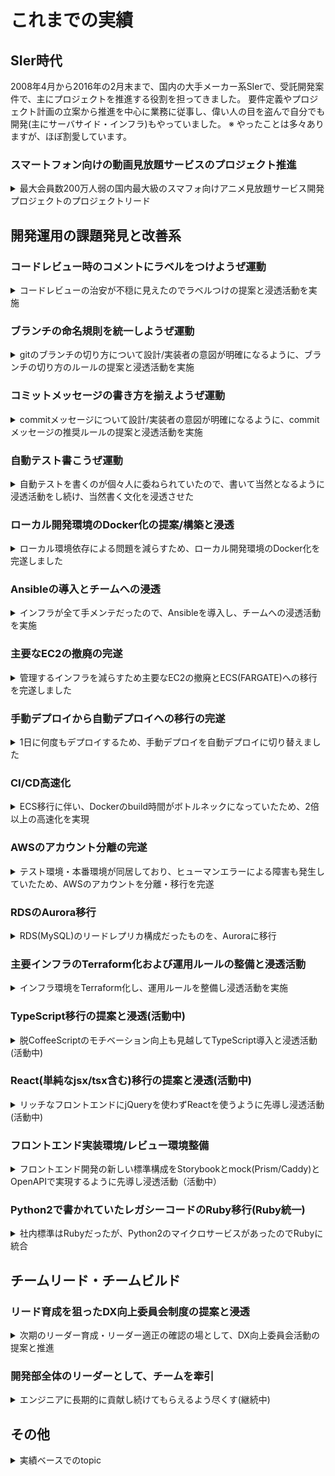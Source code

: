 # これまでの実績

## SIer時代

2008年4月から2016年の2月末まで、国内の大手メーカー系SIerで、受託開発案件で、主にプロジェクトを推進する役割を担ってきました。
要件定義やプロジェクト計画の立案から推進を中心に業務に従事し、偉い人の目を盗んで自分でも開発(主にサーバサイド・インフラ)もやっていました。
※ やったことは多々ありますが、ほぼ割愛しています。

### スマートフォン向けの動画見放題サービスのプロジェクト推進

<details>
<summary>
最大会員数200万人弱の国内最大級のスマフォ向けアニメ見放題サービス開発プロジェクトのプロジェクトリード
</summary>

最大会員数200万人弱となる、国内最大級のスマフォ向けアニメ見放題サービスを、ローンチまでの設計・開発・受け入れ確認の期間3ヶ月のプロジェクトを推進し、無事にローンチさせました。
その際の功績と顧客との信頼関係構築が功を奏し、退職するまでの5年間の間、同プロジェクトに関する継続受注で売上に貢献し続けました。(要所での開発の提案含む)
</details>

## 開発運用の課題発見と改善系

### コードレビュー時のコメントにラベルをつけようぜ運動

<details>
<summary>
コードレビューの治安が不穏に見えたのでラベルつけの提案と浸透活動を実施
</summary>

基本的には、コードを実装した人が責任を持って調査・検討・設計・実装・テスト・リリースをすることを是とし、その責務を全うするサポートとしてコードレビューを依頼する形を取るという考え方で、承認を得るという考え方にならない形でコードレビューの運用を整理。
コードレビューはすべて反映せねばならないという風潮が見受けられたので、あくまでも自責であり、MUST(バグっている)で無い限り、主導権は実装した人にある形にしていくため、コードレビューの推奨フォーマットを規定しました。

具体的には、以下のような運用を推奨し、開発チーム全体に浸透させました。(下記は叩き台で、運用に合わせて育てていく前提としています。)

以下のような、ラベルをつけることを推奨。(![badge](https://img.shields.io/badge/review-NOTE-green.svg) のようなbadge画像は使わずに、[NOTE] のようなテキストベースでも、全く問題ありません。)

| バッヂ | ラベル | 用途 | 備考 |
| ---- | ---- | ---- | ---- |
| ![badge](https://img.shields.io/badge/review-NOTE-information.svg) | [NOTE] | ただのメモ書き。 | `![badge](https://img.shields.io/badge/review-NOTE-information.svg)` |
| ![badge](https://img.shields.io/badge/review-ADVICE-information.svg) | [ADVICE] | 参考意見や、知っていると便利な知識などの、アドバイス。 | `![badge](https://img.shields.io/badge/review-ADVICE-information.svg)` |
| ![badge](https://img.shields.io/badge/review-QUESTION-blue.svg) | [QUESTION] | 質問や疑問 | `![badge](https://img.shields.io/badge/review-QUESTION-blue.svg)` |
| ![badge](https://img.shields.io/badge/review-NITS-blue.svg) | [NITS] | 本質的ではない、すごい細かい指摘。 | `![badge](https://img.shields.io/badge/review-NITS-blue.svg)` |
| ![badge](https://img.shields.io/badge/review-REQUEST-important.svg) | [REQUEST] | 調査・確認してほしい、ついでにこっちも直してほしいといった依頼事項。 | `![badge](https://img.shields.io/badge/review-REQUEST-important.svg)` |
| ![badge](https://img.shields.io/badge/review-IMO-important.svg) | [IMO] | In My Opinion.(私ならこうするけど、どうかしら？) | `![badge](https://img.shields.io/badge/review-IMO-important.svg)` |
| ![badge](https://img.shields.io/badge/review-MUST-critical.svg) | [MUST] | バグっていたり、危険な実装。(ラベル自体が強いので、なるべく本文は、柔らかい表現を心がけましょう。) | `![badge](https://img.shields.io/badge/review-MUST-critical.svg)` |

</details>

### ブランチの命名規則を統一しようぜ運動

<details>
<summary>
gitのブランチの切り方について設計/実装者の意図が明確になるように、ブランチの切り方のルールの提案と浸透活動を実施
</summary>

gitのブランチの切り方が明文化されておらず、設計/実装者の意図が明確になっておらず、秩序がなかったため、推奨ルールの整備と浸透活動を行いました。
ブランチを切る時点で、ある程度何を目的としているか、設計/実装者が意識する形にしていくというのが目的の活動です。

具体的には、以下のようなルールを推奨し、開発チーム全体に浸透させました。(下記は叩き台で、運用に合わせて育てていく前提としています。)

| 名前 | 用途 | 備考 |
| ---- | ---- | ---- |
| feat/ | 機能追加・機能修正 | ※test,refactor,miscなコミットを含んで良い。 |
| fix/ | バグfix | ※test,refactor,miscなコミットを含んで良い。 |
| test/ | テスト追加・テスト修正 | ※テストだけ追加・修正する場合 |
| refact/ | リファクタ | ※リファクタだけ実施する場合 |
| misc/ | その他(プログラム以外のみ) | ※ README.mdの修正だけするなど。 |

</details>

### コミットメッセージの書き方を揃えようぜ運動

<details>

<summary>
commitメッセージについて設計/実装者の意図が明確になるように、commitメッセージの推奨ルールの提案と浸透活動を実施
</summary>

commitメッセージの書き方が明文化されていないため、設計/実装者の意図が明確にならず、秩序がなかったため、推奨ルールの整備と浸透活動を行いました。
私自身は、commit単位でレビューすることが多いため、なるべくcommitを意味がある単位において最小になるように分割してほしいという思いがあり、commitの単位を小さくする指導とともに、commitメッセージの推奨ルールを整理しました。

具体的には、以下のようなルールを推奨し、開発チーム全体に浸透させました。(下記は叩き台で、運用に合わせて育てていく前提としています。)

```text
label[must] (namespace[optional]): title[must]

description[optional]

footer[optional]
```

1. *label* の種類
    - feat: 機能追加・修正
    - fix: バグfix
    - refact: リファクタ
    - test: テスト修正・テスト追加のみの場合(featと同じタイミングでコミットする場合はfeatを使う)
    - docs: ドキュメント修正(コメント含む)
    - style: レイアウト微調整など
    - perf: パフォーマンス関連の修正
    - chore: その他
1. *namespace* is put in parenthesis after label and is optional.
1. *title* is a brief summary of changes.
1. *description* is **optional**, new-line separated from title and is in present tense.
1. *footer* is **optional**, new-line separated from *description* and contains "fixes" / "references" attribution to github issues.

Example:

```text
fix(Page): fix page.pizza method

This patch fixes page.pizza so that it works with iframes.

Fixes #123, Fixes #234
```

参考元：

- [angular.jsのガイドライン](https://github.com/angular/angular.js/blob/master/DEVELOPERS.md#-git-commit-guidelines)
- [puppeteerのガイドライン](https://github.com/GoogleChrome/puppeteer/blob/master/CONTRIBUTING.md#commit-messages)

</details>

### 自動テスト書こうぜ運動

<details>
<summary>
自動テストを書くのが個々人に委ねられていたので、書いて当然となるように浸透活動をし続け、当然書く文化を浸透させた
</summary>

人によって自動テストを書いたり書かなかったりしていた(スタートアップ黎明期なので一定仕方ないこと)ので、以下のStepで浸透活動を続け、何も言わなくとも全員が自発的に自動テストを書くところまで牽引しました。

1. codecovを使ったcoverageの見える化
1. 開発工数の一定割合(月に２日)を使えるように働きかけ
1. エンジニアの目標の一つとして、coverageの向上を掲げた上で活動を推進
    - 主に、modelやcontrollerやバッチ処理を対象に、70%超えを目指しました
    - e2eテスト(feature spec)は、コストパフォーマンスが悪いので、意図的に除外
1. 2年ほどかけて、充足したので、運動自体はクローズ
    - この時点で、既に後からの参画者も自然にテストコードを書くようになっています

</details>

### ローカル開発環境のDocker化の提案/構築と浸透

<details>
<summary>
ローカル環境依存による問題を減らすため、ローカル開発環境のDocker化を完遂しました
</summary>

ローカル環境依存による開発環境構築の不具合や、本番環境のDocker化を見据えて、ローカル環境のDocker化を完遂しました。
また、導入当初は、Dockerの知見が弱かったため、エンジニア全体にむけて、基本的なDockerの知識・活用方法に関する勉強会を開催しました。
</details>

### Ansibleの導入とチームへの浸透

<details>
<summary>
インフラが全て手メンテだったので、Ansibleを導入し、チームへの浸透活動を実施
</summary>

インフラに強い人がおらず、創業メンバーが構築したインフラ(手順もない)だった(スタートアップ黎明期なので一定仕方ないこと)ので、ミドルウェアの管理をAnsibleに起こしていきました。

以下のStepで浸透活動を続け、最終的に主要なEC2の中身の管理を完全にAnsible管理下に置きました。

1. 自動テスト書こうぜ運動のときに、開発工数の一定割合(月に２日)を、エンジニアが改善に利用できる工数とした
1. それを使ってコツコツと現状調査と移植を実施
    - [詳細はPaizaTeckBookの無法地帯のインフラの耕し方参照](https://paiza-tech-book.s3-ap-northeast-1.amazonaws.com/paiza-tech-book.pdf)
1. 並行してAnsibleの勉強会を実施し、全エンジニアが利用するように牽引
1. 一通りAnsible化ができた後、EC2の刷新(Amazon Linux2切り替えの提案を含む)を行い、完全管理下に移植

※ 最終的にEC2は撤廃し、Ansibleは減らして、Terraform化を進めています

</details>

### 主要なEC2の撤廃の完遂

<details>
<summary>
管理するインフラを減らすため主要なEC2の撤廃とECS(FARGATE)への移行を完遂しました
</summary>

Ansible化したものの、EC2を保守し続けるのは不毛であり、採用面でも悪い印象を持たれるようになってきていたため、主要なEC2インスタンスをECSに移植しきりました。
</details>

### 手動デプロイから自動デプロイへの移行の完遂

<details>
<summary>
1日に何度もデプロイするため、手動デプロイを自動デプロイに切り替えました
</summary>

EC2をEC2に移行し、Dockerベースで管理/運用する形にしたので、手動でのデプロイ(Capistrano)を、CodeBuildを使った自動デプロイに刷新しました。

</details>

### CI/CD高速化

<details>
<summary>
ECS移行に伴い、Dockerのbuild時間がボトルネックになっていたため、2倍以上の高速化を実現
</summary>

[詳細はコチラを参照ください：デプロイ・ビルドパイプラインを倍速にするテクニック](https://zenn.dev/paiza/articles/improve-codebuild-performance-1)
</details>

### AWSのアカウント分離の完遂

<details>
<summary>
テスト環境・本番環境が同居しており、ヒューマンエラーによる障害も発生していたため、AWSのアカウントを分離・移行を完遂
</summary>

一つのAWSアカウントに、テスト環境・本番環境が同居しており、一部のリソースについては、テスト環境が本番環境のものを参照しているケースもあったため、移行方式を整理した上で、AWSアカウントを分離し、本番用のAWSアカウントとテスト用のAWSアカウントを分離しました。
また、インフラの移行についても、推進を行い、完遂しています。
</details>

### RDSのAurora移行

<details>
<summary>
RDS(MySQL)のリードレプリカ構成だったものを、Auroraに移行
</summary>
もともとは、RDS(MySQL)のリードレプリカ構成だったものが、リードレプリカのレプリケーション遅延による、業務不都合がでてきたため、アーキテクチャ上遅延が起こり得ないAurora版に切り替えを完遂しました。

MySQLを8.0.28に上げてしまっていたたため、単純なAurora切り替えができない(当時は8.0.23までしか対応していなかったため)ため、AWS Database Migration Serviceを
利用して、RDS(8.0.28) -> RDS(8.0.23)へのレプリケーションを行い、短時間停止でAuroraへの切り替えを完遂しました。
</details>

### 主要インフラのTerraform化および運用ルールの整備と浸透活動

<details>
<summary>
インフラ環境をTerraform化し、運用ルールを整備し浸透活動を実施
</summary>

インフラ環境に対する変更について以下のような課題がありました。

- インフラ変更に関するレビューが難しい
- インフラ変更に関するTry and Errorがやりづらい
- インフラのノウハウの蓄積・横展開が難しい

上記課題を解決するため、
以下のStepで改善・浸透活動を続け、最終的に主要なインフラのTerraform化を実施し、開発メンバー全員がTerraformスクリプトを調整する状態まで浸透させきりました。

1. 別の課題で、主要インフラを刷新することにしたので、その際にTerraform化を実施
1. Terraformに関してレビュー/反映フローの叩きを提案・推進
1. Terraformのハンズオンを実施
1. 運用を実施(適宜サポート)

以下、運用フローの叩き

```mermaid
graph TD

0(検証環境で検証しながらtfを構築/検証) --> 0.1
0.1(ステージング/本番環境用tfを構築し検証環境用tfと差分がないことを確認) --> 1
1(PRの作成<br/>ステージング環境/本番環境へのplanをPRに明記) --> 2
2(ステージング環境反映前に開発メンバーに反映する旨とPRを共有) --> 3
3(ステージング環境に向けてterraform apply) --> 4
4{問題なし?} -- No --> 0
4 -- Yes --> 5
5(本番環境反映前に開発メンバーに反映する旨を共有) --> 6
6(本番環境に向けてterraform apply) --> 7
7(問題なければPRをマージして完了)

style 0 fill:#080 ,color:white
style 0.1 fill:#080 ,color:white
style 1 fill:#080 ,color:white
style 2 fill:#f60 ,color:white
style 3 fill:#f60 ,color:white
style 4 fill:#f60 ,color:white
style 5 fill:#00a ,color:white
style 6 fill:#00a ,color:white
style 7 fill:#00a ,color:white
```

</details>

### TypeScript移行の提案と浸透(活動中)

<details>
<summary>
脱CoffeeScriptのモチベーション向上も見越してTypeScript導入と浸透活動(活動中)
</summary>

10年もののRailsアプリケーションにおいて、肥大化し、現代には合わなくなってしまっているCoffeeScriptを削っていくため、TypeScript環境を整備して、新しいものはTypeScriptを利用するように牽引しました。脱CoffeeScriptにあたって、VanillaJSという筋も考えましたが、jsのテストコードを書く文化が構築できていないため、テストがなくてもある程度安全でかつ段階的に安全度をあげていけるようTypeScriptを採用しました。新しい技術の方が、開発メンバーのモチベーションも上げやすいという狙いも含みます。

以下のような流れで実現しています。

1. webpackerの導入(※ 最終的に脱webpackerをしています)
1. TypeScriptが利用できるようwebpacker(webpack)の整備
1. Sample実装の実施
1. 各チームにいくつかTypeScript移植を実施してもらう
    - 不明点や課題点の吸い上げと解決サポートを実施(実際にはほとんど必要なかった)
    - TypeScriptに対する不安感を払拭し、TypeScript移行の納得感を養生
1. 新しいScriptは、TypeScriptにしていく方針を明文化
1. 古いものも,開発チーム全体で徐々に移行(途中)
</details>

### React(単純なjsx/tsx含む)移行の提案と浸透(活動中)

<details>
<summary>
リッチなフロントエンドにjQueryを使わずReactを使うように先導し浸透活動(活動中)
</summary>

リッチなフロントエンドの実現要望が増えてきたので、もともとjQueryを利用していたのを、Vue(2系)を試験導入し、最終的にVueを撤廃して、React(with TypeScript)で実現するようにしました。

以下の流れで実現しています。

1. VueのSFC環境の構築と部分適用
    - 適宜2年ほど活用
1. 世の中の情勢が、Vue < Reactとなった現状を鑑みて、Reactを部分的に導入
    - ライブラリの追加とビルド環境整備を実施
    - tsとの親和性が高かったのも選定理由
1. 各チームにいくつかReactでの実装を実施してもらう
    - 不明点や課題点の吸い上げと解決サポートを実施
    - Reactに対する不安感を払拭し、React利用の納得感を養生
1. 新しいページで、リッチなフロントエンドはReactを利用していく方針を明文化
    - 無理にReactを使わない方針
1. Vueの駆逐(済)
1. 開発運用やコンポーネント設計の課題の抽出と改善(途中)

</details>

### フロントエンド実装環境/レビュー環境整備

<details>
<summary>
フロントエンド開発の新しい標準構成をStorybookとmock(Prism/Caddy)とOpenAPIで実現するように先導し浸透活動（活動中）
</summary>

TODO:詳細を記述する
(Railsで再実装している問題、実装/テストが大変な問題、見た目/インタラクションレビューがやりづらい問題、チームのアサイン状況によってAPIの仕様がボトルネックになって開発が遅くなりがちな問題。を改善)
(API仕様は、OpenAPIを使ってフロントの人もバックエンドの人もAPI仕様書を双方が更新できるような開発フローを構築。mock(Prism/Caddy)とStorybookを活用し、AppRunnerでいつでも誰でも見れる状態を標準構成にしていった)

</details>

### Python2で書かれていたレガシーコードのRuby移行(Ruby統一)

<details>
<summary>
社内標準はRubyだったが、Python2のマイクロサービスがあったのでRubyに統合
</summary>

社内標準では、サーバサイドはRubyに統一していたが、創業当時に作成されたマイクロサービスにPython2での実装があり、誰も修正できない状況だったので、仕様を解析してRubyOnRailsで作り直しました。
また、冗長化されていない・デプロイも手動・監視も不十分で落ちていても能動的に気づけ無いという問題があったので、一通り改善しきりました。
</details>

## チームリード・チームビルド

### リード育成を狙ったDX向上委員会制度の提案と浸透

<details>
<summary>
次期のリーダー育成・リーダー適正の確認の場として、DX向上委員会活動の提案と推進
</summary>

次期リーダーの育成は、座学では難しいと同時に、いきなりリーダーに抜擢するのも難しいというジレンマがあり、なんとかちょっとしたリード経験・リードのメンタリング/コーチング経験を積める場を作れないか？と考えました。
そこで、月に1度実施している、DX(Developer Experience)向上の活動を、個人単位からチーム(委員会と呼称)単位で実施し、委員長を設けることで、経験の場を生み出しました。
また、通常の開発チームとは別にすることで、メンバー交流も促進される形にしました。

委員長には、委員会活動の内容を移譲し、自発的に小さいリード経験が詰めるようにしています

- 目標設計(半年の目標を2回。計1年)
- 委員会活動の牽引
- 成果・振り返りの実施

また、リーダーを育成する立場の人が、委員長のメンタリング/コーチングを実施することで、リーダーを育成するためのノウハウ・実践ができるような運用設計としています。

</details>

### 開発部全体のリーダーとして、チームを牽引

<details>
<summary>
エンジニアに長期的に貢献し続けてもらえるよう尽くす(継続中)
</summary>

エンジニアの離職率が高く、立て直しを図るため「エンジニアのLTV(Life Time Value)の総和を最大化する」というテーマを打ち出して、様々なことを実施しました。

LT≒在籍期間。V≒デプロイ回数

- LT(Life Time)を伸ばす(長期的にサービス成長に貢献してもらう)
  - 広義の意味でのDX(Developer Experience)の向上活動(研究会を開く、リファクタリング時間を確保する、プロトタイプの作成時間を確保するなど)
  - メンバーとの1on1を通じて、課題の吸い上げや、課題解決のサポート、キャリア支援
- V(Value)を伸ばす(貢献度を上げる、生産性を上げる)
  - 生産性の向上(テンプレ化、部品化の促進。自動化の提案、低生産性部分の見える化と改善)
  - ビジネス理解を深めていくための、体制づくり
  - 未経験エンジニアに対するOJTパートナー制度の導入と、未経験採用時の教育・育成指針の立案(OJTをされる側とも一緒に内容を話し合ってたたき台づくり)
- エンジニアを増やす(これを増やさないと総和が増えないため)
  - エンジニア採用専属部隊づくり
  - 多面的な採用活動
    - 即戦力層
    - ポテンシャル(未経験層) (教育制度の立案とセット)
    - 学生バイトからの社員化 (教育制度の立案とセット)
    - 採用広報のためのネタづくり

</details>

## その他

<details>
<summary>
実績ベースでのtopic
</summary>

- rails4 -> rails5 のバージョンアップをリード
  - rails5以降は、メンバーがリードできるよう指導・サポート
- ruby2.4 -> ruby2.5移行
  - docker化を実施後は、メンバーが各自できるよう指導・サポート
- paizaでの各種ゲームの開発
  - [恋するハッカソン ~君色に染まるアイドル~](https://paiza.jp/poh/hatsukoi)
  - [もし次の常駐先が女子エンジニアばっかりだったら](https://paiza.jp/moshijo)
  - [ロジックサマナー 閃光の召喚プログラマ](https://paiza.jp/logic_summoner)
  - [一攫千金プログラミング~ボットdeジャックポット~](https://paiza.jp/paizajack)
- Ask Me Anything企画の提案と実施
  - 社長とみんなが遠いよねといった課題解決のため
  - エンジニアと非エンジニアが遠いよねといった課題解決のため
  - slackで一定時間、なんでも聞いてねみたいな企画を実現しました。
- 1on1のポイントの明文化
  - 目的が明確ではない1on1をやっていたので、明確化した
- 開発チームのroleとスキルマップの策定(仕掛中)
- 開発チームの年表を作成し、運用を啓蒙した(仕掛り中)
- 社内の図書購入と貸借管理のアプリを作って効率化した
- サーバ証明書の更新の自動化
- 以下、詳細化する(TODO)
  - 社内のMTGをHangoutを使って、ライブ中継する文化を作った
  - 未経験エンジニア採用からの社内教育について、未経験エンジニアも巻き込んでアウトラインを作った(仕掛かり中)
  - 技術的負債返済の文化を全社的に浸透させた
  - 技術的負債という言葉が独り歩きしていて、課題感を感じたので是正した
    - 理想と現実のギャップ -> これは、技術的負債とは呼ばないようにしよう(∵ 一生埋まらないので、疲弊するので)
    - 技術的負債 = チームとして当たり前にしておきたい状態と現実のギャップ(当たり前なので、返済のやり方が明確にわかっている)
    - 技術的闇 = 放置すると絶対にヤバいが、どうしたらいいかわからないようなもの
  - Imageスナップショットテストの導入と運用方法の整備
    - jestを使って、日時で昨日と今日の画像の差分をチェックする仕組みを導入
    - 月一で棚卸しをして、差分をどうするか決める運用を主導
    - ※2019/07/11時点 大きな成果は挙げられていないので、改善策を模索中

</details>